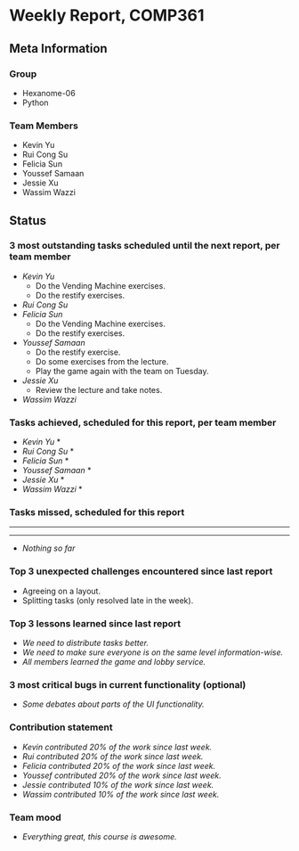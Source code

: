 # Weekly Report, COMP361

## Meta Information

### Group

 * Hexanome-06
 * Python

### Team Members

 * Kevin Yu
 * Rui Cong Su
 * Felicia Sun
 * Youssef Samaan
 * Jessie Xu
 * Wassim Wazzi

## Status

### 3 most outstanding tasks scheduled until the next report, per team member

 * *Kevin Yu*
    * Do the Vending Machine exercises.
    * Do the restify exercises.
 * *Rui Cong Su*
 * *Felicia Sun*
    * Do the Vending Machine exercises.
    * Do the restify exercises.
 * *Youssef Samaan*
    * Do the restify exercise.
    * Do some exercises from the lecture.
    * Play the game again with the team on Tuesday.
 * *Jessie Xu*
    * Review the lecture and take notes.
 * *Wassim Wazzi*

### Tasks achieved, scheduled for this report, per team member

 * *Kevin Yu*
    * 
 * *Rui Cong Su*
    * 
 * *Felicia Sun*
    * 
 * *Youssef Samaan*
    * 
 * *Jessie Xu*
    * 
 * *Wassim Wazzi*
    * 

### Tasks missed, scheduled for this report

 * **
 * **
 * *Nothing so far*

### Top 3 unexpected challenges encountered since last report

 * Agreeing on a layout.
 * Splitting tasks (only resolved late in the week).

### Top 3 lessons learned since last report

 * *We need to distribute tasks better.*
 * *We need to make sure everyone is on the same level information-wise.*
 * *All members learned the game and lobby service.*

### 3 most critical bugs in current functionality (optional)

 * *Some debates about parts of the UI functionality.*

### Contribution statement

 * *Kevin contributed 20% of the work since last week.*
 * *Rui contributed 20% of the work since last week.*
 * *Felicia contributed 20% of the work since last week.*
 * *Youssef contributed 20% of the work since last week.*
 * *Jessie contributed 10% of the work since last week.*
 * *Wassim contributed 10% of the work since last week.*

### Team mood

 * *Everything great, this course is awesome.*